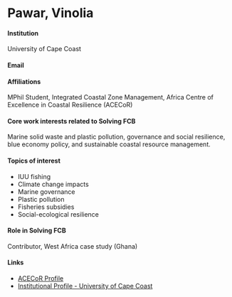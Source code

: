 # Pawar, Vinolia

#### Institution

University of Cape Coast

#### Email

#### Affiliations

MPhil Student, Integrated Coastal Zone Management, Africa Centre of Excellence in Coastal Resilience (ACECoR)

#### Core work interests related to Solving FCB

Marine solid waste and plastic pollution, governance and social resilience, blue economy policy, and sustainable coastal resource management.

#### Topics of interest

* IUU fishing
* Climate change impacts
* Marine governance
* Plastic pollution
* Fisheries subsidies
* Social-ecological resilience

#### Role in Solving FCB

Contributor, West Africa case study (Ghana)

#### Links

* [ACECoR Profile](https://acecor.ucc.edu.gh/)
* [Institutional Profile - University of Cape Coast](https://ucc.edu.gh/staff/vinolia-pawar)
